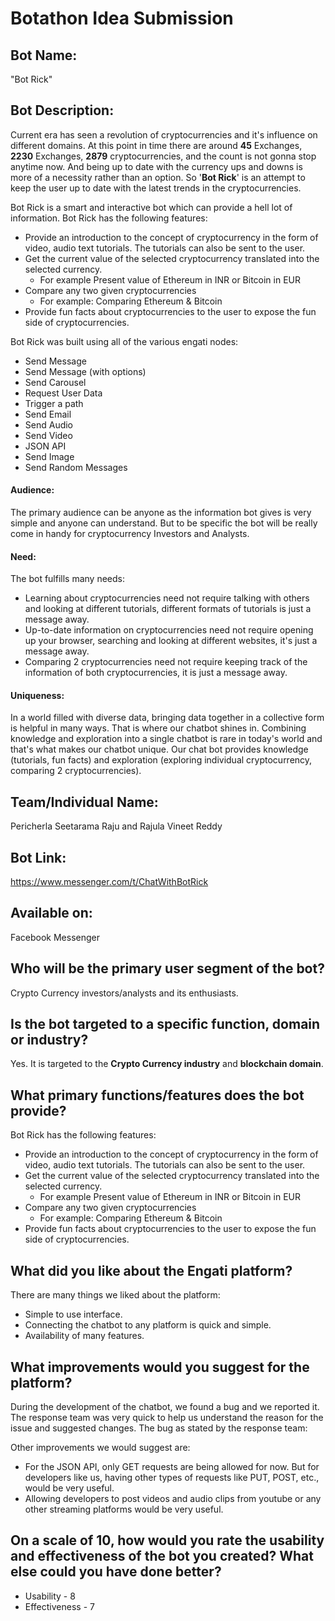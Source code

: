 # Botathon Idea Submission

## Bot Name:
"Bot Rick"

## Bot Description:

Current era has seen a revolution of cryptocurrencies and it's influence on different domains. At this point in time there are around **45** Exchanges, **2230** Exchanges, **2879** cryptocurrencies,  and the count is not gonna stop anytime now. And being up to date with the currency ups and downs is more of a necessity rather than an option. So '**Bot Rick**' is an attempt to keep the user up to date with the latest trends in the cryptocurrencies.

Bot Rick is a smart and interactive bot which can provide a hell lot of information. Bot Rick has the following features:
- Provide an introduction to the concept of cryptocurrency in the form of video, audio text tutorials. The tutorials can also be sent to the user.
- Get the current value of the selected cryptocurrency translated into the selected currency.
    - For example Present value of Ethereum in INR or Bitcoin in EUR
- Compare any two given cryptocurrencies
    - For example: Comparing Ethereum & Bitcoin
- Provide fun facts about cryptocurrencies to the user to expose the fun side of cryptocurrencies.

Bot Rick was built using all of the various engati nodes:
- Send Message
- Send Message (with options)
- Send Carousel
- Request User Data
- Trigger a path
- Send Email
- Send Audio
- Send Video
- JSON API
- Send Image
- Send Random Messages

#### Audience:
The primary audience can be anyone as the information bot gives is very simple and anyone can understand. But to be specific the bot will be really come in handy for cryptocurrency Investors and Analysts.  

#### Need:
The bot fulfills many needs:  
 - Learning about cryptocurrencies need not require talking with others and looking at different tutorials, different formats of tutorials is just a message away.
 - Up-to-date information on cryptocurrencies need not require opening up your browser, searching and looking at different websites, it's just a message away.
 - Comparing 2 cryptocurrencies need not require keeping track of the information of both cryptocurrencies, it is just a message away.

#### Uniqueness:
In a world filled with diverse data, bringing data together in a collective form is helpful in many ways. That is where our chatbot shines in. Combining knowledge and exploration into a single chatbot is rare in today's world and that's what makes our chatbot unique. Our chat bot provides knowledge (tutorials, fun facts) and exploration (exploring individual cryptocurrency, comparing 2 cryptocurrencies).

## Team/Individual Name:
Pericherla Seetarama Raju and Rajula Vineet Reddy

## Bot Link:
https://www.messenger.com/t/ChatWithBotRick

## Available on:
Facebook Messenger

## Who will be the primary user segment of the bot?
Crypto Currency investors/analysts and its enthusiasts.
## Is the bot targeted to a specific function, domain or industry?
Yes. It is targeted to the **Crypto Currency industry** and **blockchain domain**.
## What primary functions/features does the bot provide?
Bot Rick has the following features:
- Provide an introduction to the concept of cryptocurrency in the form of video, audio text tutorials. The tutorials can also be sent to the user.
- Get the current value of the selected cryptocurrency translated into the selected currency.
    - For example Present value of Ethereum in INR or Bitcoin in EUR
- Compare any two given cryptocurrencies
    - For example: Comparing Ethereum & Bitcoin
- Provide fun facts about cryptocurrencies to the user to expose the fun side of cryptocurrencies.

## What did you like about the Engati platform?
There are many things we liked about the platform:
- Simple to use interface.
- Connecting the chatbot to any platform is quick and simple.
- Availability of many features.


## What improvements would you suggest for the platform?
During the development of the chatbot, we found a bug and we reported it. The response team was very quick to help us understand the reason for the issue and suggested changes.
The bug as stated by the response team:

Other improvements we would suggest are:
- For the JSON API, only GET requests are being allowed for now. But for developers like us, having other types of requests like PUT, POST, etc., would be very useful.
- Allowing developers to post videos and audio clips from youtube or any other streaming platforms would be very useful.

## On a scale of 10, how would you rate the usability and effectiveness of the bot you created? What else could you have done better?
 - Usability - 8
 - Effectiveness - 7
